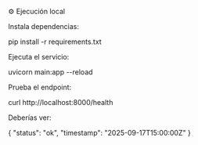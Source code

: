 ⚙️ Ejecución local

Instala dependencias:

pip install -r requirements.txt

Ejecuta el servicio:

uvicorn main:app --reload

Prueba el endpoint:

curl http://localhost:8000/health

Deberías ver:

{
"status": "ok",
"timestamp": "2025-09-17T15:00:00Z"
}
